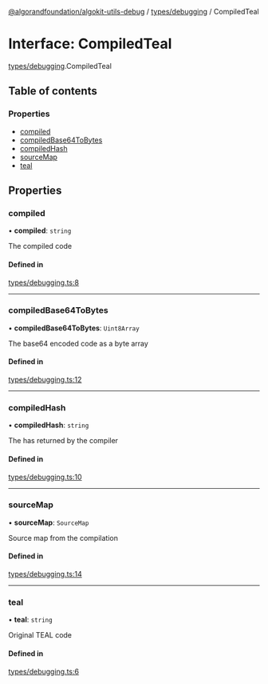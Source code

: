 [@algorandfoundation/algokit-utils-debug](../README.md) / [types/debugging](../modules/types_debugging.md) / CompiledTeal

# Interface: CompiledTeal

[types/debugging](../modules/types_debugging.md).CompiledTeal

## Table of contents

### Properties

- [compiled](types_debugging.CompiledTeal.md#compiled)
- [compiledBase64ToBytes](types_debugging.CompiledTeal.md#compiledbase64tobytes)
- [compiledHash](types_debugging.CompiledTeal.md#compiledhash)
- [sourceMap](types_debugging.CompiledTeal.md#sourcemap)
- [teal](types_debugging.CompiledTeal.md#teal)

## Properties

### compiled

• **compiled**: `string`

The compiled code

#### Defined in

[types/debugging.ts:8](https://github.com/algorandfoundation/algokit-utils-ts-debug/blob/main/src/types/debugging.ts#L8)

___

### compiledBase64ToBytes

• **compiledBase64ToBytes**: `Uint8Array`

The base64 encoded code as a byte array

#### Defined in

[types/debugging.ts:12](https://github.com/algorandfoundation/algokit-utils-ts-debug/blob/main/src/types/debugging.ts#L12)

___

### compiledHash

• **compiledHash**: `string`

The has returned by the compiler

#### Defined in

[types/debugging.ts:10](https://github.com/algorandfoundation/algokit-utils-ts-debug/blob/main/src/types/debugging.ts#L10)

___

### sourceMap

• **sourceMap**: `SourceMap`

Source map from the compilation

#### Defined in

[types/debugging.ts:14](https://github.com/algorandfoundation/algokit-utils-ts-debug/blob/main/src/types/debugging.ts#L14)

___

### teal

• **teal**: `string`

Original TEAL code

#### Defined in

[types/debugging.ts:6](https://github.com/algorandfoundation/algokit-utils-ts-debug/blob/main/src/types/debugging.ts#L6)
